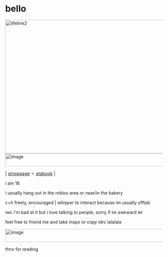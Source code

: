 # bello

<img width="532" height="427" alt="lifeline2" src="https://github.com/user-attachments/assets/be1acdf1-d0a1-4599-a084-42a547b84972" />

<img width="600" height="42" alt="image" src="https://github.com/user-attachments/assets/1e54e340-30bd-4324-9189-17c24f4c2661" />

| [strawpage](https://lukcyfawn.straw.page/) ✧ [atabook](https://lukcyfawn.atabook.org/) |


i am 18

i usually hang out in the roblox area or near/in the bakery

c+h freely, encouraged | whisper to interact because im usually offtab

iwc i'm bad at it but i love talking to people, sorry if im awkward lel

feel free to friend me and take inspo or copy idrc lalalala

<img width="600" height="42" alt="image" src="https://github.com/user-attachments/assets/8cef9095-fe51-4031-8854-566efca92225" />

thnx for reading
